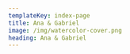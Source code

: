 ```yaml
---
templateKey: index-page
title: Ana & Gabriel
image: /img/watercolor-cover.png
heading: Ana & Gabriel
---
```

